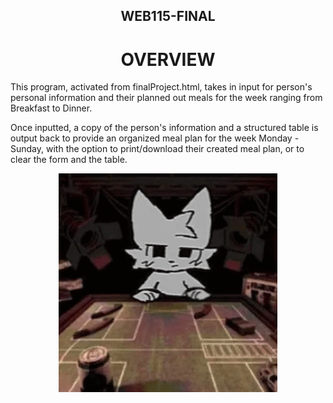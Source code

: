 <h2 align="center">
WEB115-FINAL
</h2>

<h1 align="center">
OVERVIEW
</h1>

This program, activated from finalProject.html, takes in input for person's personal information and their planned out meals for the week ranging from Breakfast to Dinner.

Once inputted, a copy of the person's information and a structured table is output back to provide an organized meal plan for the week Monday - Sunday, with the option to print/download their created meal plan, or to clear the form and the table.

<p align="center">  
    <img width="350" height="350" src="furry-boykisser.gif">
</p>
